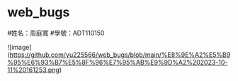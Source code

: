 # web_bugs

#姓名：周庭寬
#學號：ADT110150

![image]
(https://github.com/yu225566/web_bugs/blob/main/%E8%9E%A2%E5%B9%95%E6%93%B7%E5%8F%96%E7%95%AB%E9%9D%A2%202023-10-11%20161253.png)
